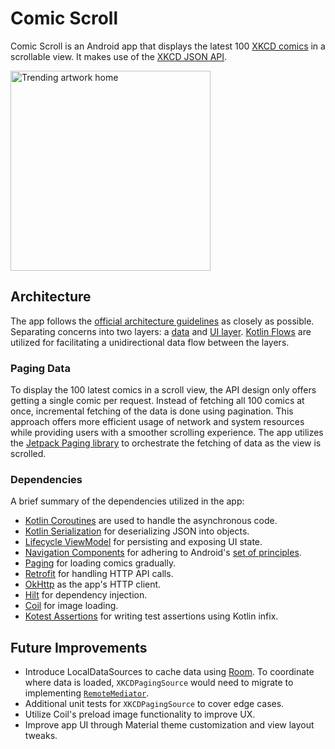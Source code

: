 # Comic Scroll

Comic Scroll is an Android app that displays the latest 100 [XKCD comics](https://xkcd.com/) in a scrollable view. It makes use of the [XKCD JSON API](https://xkcd.com/json.html).

<img src="art/sample.gif" width="320px" alt="Trending artwork home"/>

## Architecture

The app follows the [official architecture guidelines](https://developer.android.com/topic/architecture) as closely as possible. Separating concerns into two layers: a [data](https://developer.android.com/topic/architecture/data-layer) and [UI layer](https://developer.android.com/topic/architecture/ui-layer).  [Kotlin Flows](https://developer.android.com/kotlin/flow) are utilized for facilitating a unidirectional data flow between the layers.

### Paging Data

To display the 100 latest comics in a scroll view, the API design only offers getting a single comic per request. Instead of fetching all 100 comics at once, incremental fetching of the data is done using pagination. This approach offers more efficient usage of network and system resources while providing users with a smoother scrolling experience. The app utilizes the [Jetpack Paging library](https://developer.android.com/topic/libraries/architecture/paging/v3-overview) to orchestrate the fetching of data as the view is scrolled. 

### Dependencies

A brief summary of the dependencies utilized in the app:

- [Kotlin Coroutines](https://developer.android.com/kotlin/coroutines) are used to handle the asynchronous code. 
- [Kotlin Serialization](https://kotlinlang.org/docs/serialization.html) for deserializing JSON into objects.
- [Lifecycle ViewModel](https://developer.android.com/topic/libraries/architecture/viewmodel) for persisting and exposing UI state.
- [Navigation Components](https://developer.android.com/guide/navigation/navigation-getting-started) for adhering to Android's [set of principles](https://developer.android.com/guide/navigation/navigation-principles).
- [Paging](https://developer.android.com/topic/libraries/architecture/paging/v3-overview) for loading comics gradually.
- [Retrofit](https://square.github.io/retrofit/) for handling HTTP API calls.
- [OkHttp](https://square.github.io/okhttp/) as the app's HTTP client.
- [Hilt](https://dagger.dev/hilt/) for dependency injection.
- [Coil](https://github.com/coil-kt/coil) for image loading.
- [Kotest Assertions](https://kotest.io/docs/assertions/assertions.html) for writing test assertions using Kotlin infix.

## Future Improvements

- Introduce LocalDataSources to cache data using [Room](https://developer.android.com/training/data-storage/room). To coordinate where data is loaded, `XKCDPagingSource` would need to migrate to implementing [`RemoteMediator`](https://developer.android.com/topic/libraries/architecture/paging/v3-network-db).
- Additional unit tests for `XKCDPagingSource` to cover edge cases.
- Utilize Coil's preload image functionality to improve UX.
- Improve app UI through Material theme customization and view layout tweaks.
